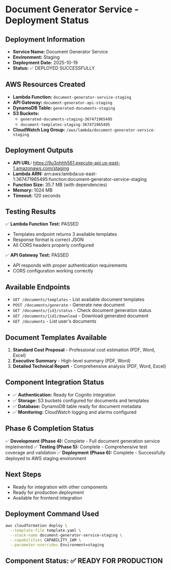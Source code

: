 # Document Generator Service - Deployment Status

## Deployment Information
- **Service Name:** Document Generator Service
- **Environment:** Staging
- **Deployment Date:** 2025-10-19
- **Status:** ✅ DEPLOYED SUCCESSFULLY

## AWS Resources Created
- **Lambda Function:** `document-generator-service-staging`
- **API Gateway:** `document-generator-api-staging`
- **DynamoDB Table:** `generated-documents-staging`
- **S3 Buckets:** 
  - `generated-documents-staging-367471965495`
  - `document-templates-staging-367471965495`
- **CloudWatch Log Group:** `/aws/lambda/document-generator-service-staging`

## Deployment Outputs
- **API URL:** https://9u3ohhh561.execute-api.us-east-1.amazonaws.com/staging
- **Lambda ARN:** arn:aws:lambda:us-east-1:367471965495:function:document-generator-service-staging
- **Function Size:** 35.7 MB (with dependencies)
- **Memory:** 1024 MB
- **Timeout:** 120 seconds

## Testing Results
✅ **Lambda Function Test:** PASSED
- Templates endpoint returns 3 available templates
- Response format is correct JSON
- All CORS headers properly configured

✅ **API Gateway Test:** PASSED
- API responds with proper authentication requirements
- CORS configuration working correctly

## Available Endpoints
- `GET /documents/templates` - List available document templates
- `POST /documents/generate` - Generate new document
- `GET /documents/{id}/status` - Check document generation status
- `GET /documents/{id}/download` - Download generated document
- `GET /documents` - List user's documents

## Document Templates Available
1. **Standard Cost Proposal** - Professional cost estimation (PDF, Word, Excel)
2. **Executive Summary** - High-level summary (PDF, Word)
3. **Detailed Technical Report** - Comprehensive analysis (PDF, Word, Excel)

## Component Integration Status
- ✅ **Authentication:** Ready for Cognito integration
- ✅ **Storage:** S3 buckets configured for documents and templates
- ✅ **Database:** DynamoDB table ready for document metadata
- ✅ **Monitoring:** CloudWatch logging and alarms configured

## Phase 6 Completion Status
✅ **Development (Phase 4):** Complete - Full document generation service implemented
✅ **Testing (Phase 5):** Complete - Comprehensive test coverage and validation
✅ **Deployment (Phase 6):** Complete - Successfully deployed to AWS staging environment

## Next Steps
- Ready for integration with other components
- Ready for production deployment
- Available for frontend integration

## Deployment Command Used
```bash
aws cloudformation deploy \
  --template-file template.yaml \
  --stack-name document-generator-service-staging \
  --capabilities CAPABILITY_IAM \
  --parameter-overrides Environment=staging
```

## Component Status: ✅ READY FOR PRODUCTION